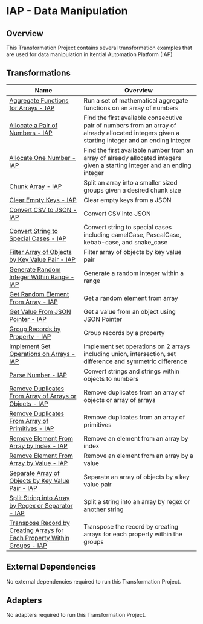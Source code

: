 # IAP - Data Manipulation

## Overview

This Transformation Project contains several transformation examples that are used for data manipulation in Itential Automation Platform (IAP)


## Transformations


<table>
  <thead>
    <tr>
      <th>Name</th>
      <th>Overview</th>
    </tr>
  </thead>
  <tbody>
    <tr>
      <td><a href='https://gitlab.com/itentialopensource/pre-built-automations/iap-data-manipulation/-/blob/patch/PBLT-1523/documentation/Aggregate Functions for Arrays - IAP.md' target='_blank'>Aggregate Functions for Arrays - IAP</a></td>
      <td>Run a set of mathematical aggregate functions on an array of numbers</td>
    </tr>    <tr>
      <td><a href='https://gitlab.com/itentialopensource/pre-built-automations/iap-data-manipulation/-/blob/patch/PBLT-1523/documentation/Allocate a Pair of Numbers - IAP.md' target='_blank'>Allocate a Pair of Numbers - IAP</a></td>
      <td>Find the first available consecutive pair of numbers from an array of already allocated integers given a starting integer and an ending integer</td>
    </tr>    <tr>
      <td><a href='https://gitlab.com/itentialopensource/pre-built-automations/iap-data-manipulation/-/blob/patch/PBLT-1523/documentation/Allocate One Number - IAP.md' target='_blank'>Allocate One Number - IAP</a></td>
      <td>Find the first available number from an array of already allocated integers given a starting integer and an ending integer</td>
    </tr>    <tr>
      <td><a href='https://gitlab.com/itentialopensource/pre-built-automations/iap-data-manipulation/-/blob/patch/PBLT-1523/documentation/Chunk Array - IAP.md' target='_blank'>Chunk Array - IAP</a></td>
      <td>Split an array into a smaller sized groups given a desired chunk size</td>
    </tr>    <tr>
      <td><a href='https://gitlab.com/itentialopensource/pre-built-automations/iap-data-manipulation/-/blob/patch/PBLT-1523/documentation/Clear Empty Keys - IAP.md' target='_blank'>Clear Empty Keys - IAP</a></td>
      <td>Clear empty keys from a JSON</td>
    </tr>    <tr>
      <td><a href='https://gitlab.com/itentialopensource/pre-built-automations/iap-data-manipulation/-/blob/patch/PBLT-1523/documentation/Convert CSV to JSON - IAP.md' target='_blank'>Convert CSV to JSON - IAP</a></td>
      <td>Convert CSV into JSON</td>
    </tr>    <tr>
      <td><a href='https://gitlab.com/itentialopensource/pre-built-automations/iap-data-manipulation/-/blob/patch/PBLT-1523/documentation/Convert String to Special Cases - IAP.md' target='_blank'>Convert String to Special Cases - IAP</a></td>
      <td>Convert string to special cases including camelCase, PascalCase, kebab-case, and snake_case</td>
    </tr>    <tr>
      <td><a href='https://gitlab.com/itentialopensource/pre-built-automations/iap-data-manipulation/-/blob/patch/PBLT-1523/documentation/Filter Array of Objects by Key Value Pair - IAP.md' target='_blank'>Filter Array of Objects by Key Value Pair - IAP</a></td>
      <td>Filter array of objects by key value pair</td>
    </tr>    <tr>
      <td><a href='https://gitlab.com/itentialopensource/pre-built-automations/iap-data-manipulation/-/blob/patch/PBLT-1523/documentation/Generate Random Integer Within Range - IAP.md' target='_blank'>Generate Random Integer Within Range - IAP</a></td>
      <td>Generate a random integer within a range</td>
    </tr>    <tr>
      <td><a href='https://gitlab.com/itentialopensource/pre-built-automations/iap-data-manipulation/-/blob/patch/PBLT-1523/documentation/Get Random Element From Array - IAP.md' target='_blank'>Get Random Element From Array - IAP</a></td>
      <td>Get a random element from array</td>
    </tr>    <tr>
      <td><a href='https://gitlab.com/itentialopensource/pre-built-automations/iap-data-manipulation/-/blob/patch/PBLT-1523/documentation/Get Value From JSON Pointer - IAP.md' target='_blank'>Get Value From JSON Pointer - IAP</a></td>
      <td>Get a value from an object using JSON Pointer</td>
    </tr>    <tr>
      <td><a href='https://gitlab.com/itentialopensource/pre-built-automations/iap-data-manipulation/-/blob/patch/PBLT-1523/documentation/Group Records by Property - IAP.md' target='_blank'>Group Records by Property - IAP</a></td>
      <td>Group records by a property</td>
    </tr>    <tr>
      <td><a href='https://gitlab.com/itentialopensource/pre-built-automations/iap-data-manipulation/-/blob/patch/PBLT-1523/documentation/Implement Set Operations on Arrays - IAP.md' target='_blank'>Implement Set Operations on Arrays - IAP</a></td>
      <td>Implement set operations on 2 arrays including union, intersection, set difference and symmetric difference</td>
    </tr>    <tr>
      <td><a href='https://gitlab.com/itentialopensource/pre-built-automations/iap-data-manipulation/-/blob/patch/PBLT-1523/documentation/Parse Number - IAP.md' target='_blank'>Parse Number - IAP</a></td>
      <td>Convert strings and strings within objects to numbers</td>
    </tr>    <tr>
      <td><a href='https://gitlab.com/itentialopensource/pre-built-automations/iap-data-manipulation/-/blob/patch/PBLT-1523/documentation/Remove Duplicates From Array of Arrays or Objects - IAP.md' target='_blank'>Remove Duplicates From Array of Arrays or Objects - IAP</a></td>
      <td>Remove duplicates from an array of objects or array of arrays</td>
    </tr>    <tr>
      <td><a href='https://gitlab.com/itentialopensource/pre-built-automations/iap-data-manipulation/-/blob/patch/PBLT-1523/documentation/Remove Duplicates From Array of Primitives - IAP.md' target='_blank'>Remove Duplicates From Array of Primitives - IAP</a></td>
      <td>Remove duplicates from an array of primitives</td>
    </tr>    <tr>
      <td><a href='https://gitlab.com/itentialopensource/pre-built-automations/iap-data-manipulation/-/blob/patch/PBLT-1523/documentation/Remove Element From Array by Index - IAP.md' target='_blank'>Remove Element From Array by Index - IAP</a></td>
      <td>Remove an element from an array by index</td>
    </tr>    <tr>
      <td><a href='https://gitlab.com/itentialopensource/pre-built-automations/iap-data-manipulation/-/blob/patch/PBLT-1523/documentation/Remove Element From Array by Value - IAP.md' target='_blank'>Remove Element From Array by Value - IAP</a></td>
      <td>Remove an element from an array by a value</td>
    </tr>    <tr>
      <td><a href='https://gitlab.com/itentialopensource/pre-built-automations/iap-data-manipulation/-/blob/patch/PBLT-1523/documentation/Separate Array of Objects by Key Value Pair - IAP.md' target='_blank'>Separate Array of Objects by Key Value Pair - IAP</a></td>
      <td>Separate an array of objects by a key value pair</td>
    </tr>    <tr>
      <td><a href='https://gitlab.com/itentialopensource/pre-built-automations/iap-data-manipulation/-/blob/patch/PBLT-1523/documentation/Split String into Array by Regex or Separator - IAP.md' target='_blank'>Split String into Array by Regex or Separator - IAP</a></td>
      <td>Split a string into an array by regex or another string</td>
    </tr>    <tr>
      <td><a href='https://gitlab.com/itentialopensource/pre-built-automations/iap-data-manipulation/-/blob/patch/PBLT-1523/documentation/Transpose Record by Creating Arrays for Each Property Within Groups - IAP.md' target='_blank'>Transpose Record by Creating Arrays for Each Property Within Groups - IAP</a></td>
      <td>Transpose the record by creating arrays for each property within the groups</td>
    </tr>
  </tbody>
</table>


## External Dependencies

No external dependencies required to run this Transformation Project.

## Adapters

No adapters required to run this Transformation Project.